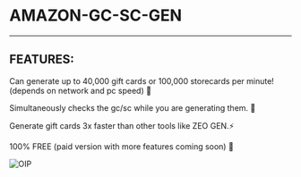 # AMAZON-GC-SC-GEN
-----------------
## FEATURES:
Can generate up to 40,000 gift cards or 100,000 storecards  per minute! (depends on network and pc speed) 🚀

Simultaneously checks the gc/sc while you are generating them. 💸

Generate gift cards 3x faster than other tools like ZEO GEN.⚡

100% FREE (paid version with more features coming soon) 💯

![OIP](https://github.com/user-attachments/assets/05c618fc-5620-4d34-bcc0-cfbaaf473d1b)
